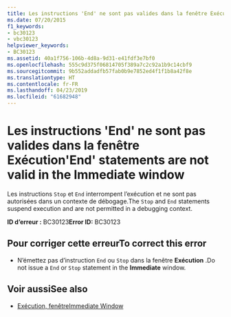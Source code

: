 ```yaml
---
title: Les instructions 'End' ne sont pas valides dans la fenêtre Exécution
ms.date: 07/20/2015
f1_keywords:
- bc30123
- vbc30123
helpviewer_keywords:
- BC30123
ms.assetid: 40a1f756-106b-4d8a-9d31-e41fdf3e7bf0
ms.openlocfilehash: 555c9d375f06814705f389a7c2c92a1b9c14cbf9
ms.sourcegitcommit: 9b552addadfb57fab0b9e7852ed4f1f1b8a42f8e
ms.translationtype: HT
ms.contentlocale: fr-FR
ms.lasthandoff: 04/23/2019
ms.locfileid: "61682948"
---
```

# <a name="end-statements-are-not-valid-in-the-immediate-window"></a><span data-ttu-id="34f0f-102">Les instructions 'End' ne sont pas valides dans la fenêtre Exécution</span><span class="sxs-lookup"><span data-stu-id="34f0f-102">'End' statements are not valid in the Immediate window</span></span>
<span data-ttu-id="34f0f-103">Les instructions `Stop` et `End` interrompent l’exécution et ne sont pas autorisées dans un contexte de débogage.</span><span class="sxs-lookup"><span data-stu-id="34f0f-103">The `Stop` and `End` statements suspend execution and are not permitted in a debugging context.</span></span>  
  
 <span data-ttu-id="34f0f-104">**ID d’erreur :** BC30123</span><span class="sxs-lookup"><span data-stu-id="34f0f-104">**Error ID:** BC30123</span></span>  
  
## <a name="to-correct-this-error"></a><span data-ttu-id="34f0f-105">Pour corriger cette erreur</span><span class="sxs-lookup"><span data-stu-id="34f0f-105">To correct this error</span></span>  
  
- <span data-ttu-id="34f0f-106">N’émettez pas d’instruction `End` ou `Stop` dans la fenêtre **Exécution** .</span><span class="sxs-lookup"><span data-stu-id="34f0f-106">Do not issue a `End` or `Stop` statement in the **Immediate** window.</span></span>  
  
## <a name="see-also"></a><span data-ttu-id="34f0f-107">Voir aussi</span><span class="sxs-lookup"><span data-stu-id="34f0f-107">See also</span></span>

- [<span data-ttu-id="34f0f-108">Exécution, fenêtre</span><span class="sxs-lookup"><span data-stu-id="34f0f-108">Immediate Window</span></span>](/visualstudio/ide/reference/immediate-window)
